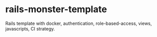 # rails-monster-template
Rails template with docker, authentication, role-based-access, views, javascripts, CI strategy.

